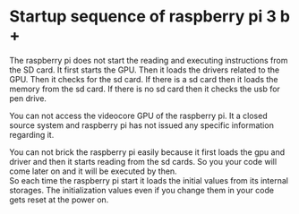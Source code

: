 # Startup sequence of raspberry pi 3 b +

The raspberry pi does not start the reading and executing instructions from the SD card.
It first starts the GPU. Then it loads the drivers related to the GPU. 
Then it checks for the sd card. If there is a sd card then it loads the memory from the sd card.
If there is no sd card then it checks the usb for pen drive.

You can not access the videocore GPU of the raspberry pi. It a closed source system and 
raspberry pi has not issued any specific information regarding it.

You can not brick the raspberry pi easily because it first loads the gpu and driver and
then it starts reading from the sd cards. So you your code will come later on and it will
be executed by then.<br />
So each time the raspberry pi start it loads the initial values from its internal storages.
The initialization values even if you change them in your code gets reset at the power on.
